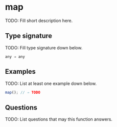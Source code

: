 # map

TODO: Fill short description here.

## Type signature

TODO: Fill type signature down below.

```
any ⇒ any
```

## Examples

TODO: List at least one example down below.

```javascript
map(); // ⇒ TODO
```

## Questions

TODO: List questions that may this function answers.
